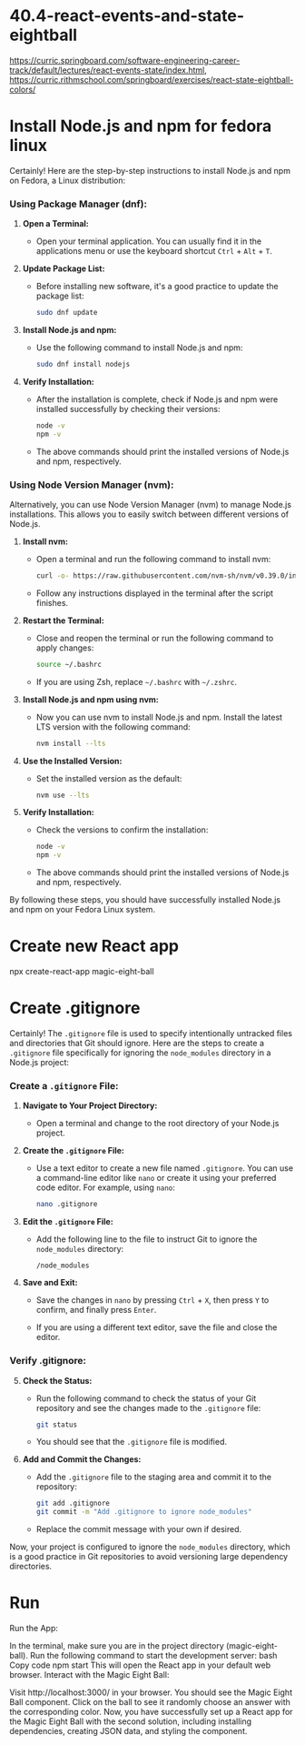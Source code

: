 # 40.4-react-events-and-state-eightball
https://curric.springboard.com/software-engineering-career-track/default/lectures/react-events-state/index.html, https://curric.rithmschool.com/springboard/exercises/react-state-eightball-colors/
# Install Node.js and npm for fedora linux
Certainly! Here are the step-by-step instructions to install Node.js and npm on Fedora, a Linux distribution:

### Using Package Manager (dnf):

1. **Open a Terminal:**
   - Open your terminal application. You can usually find it in the applications menu or use the keyboard shortcut `Ctrl` + `Alt` + `T`.

2. **Update Package List:**
   - Before installing new software, it's a good practice to update the package list:
     ```bash
     sudo dnf update
     ```

3. **Install Node.js and npm:**
   - Use the following command to install Node.js and npm:
     ```bash
     sudo dnf install nodejs
     ```

4. **Verify Installation:**
   - After the installation is complete, check if Node.js and npm were installed successfully by checking their versions:
     ```bash
     node -v
     npm -v
     ```

   - The above commands should print the installed versions of Node.js and npm, respectively.

### Using Node Version Manager (nvm):

Alternatively, you can use Node Version Manager (nvm) to manage Node.js installations. This allows you to easily switch between different versions of Node.js.

1. **Install nvm:**
   - Open a terminal and run the following command to install nvm:
     ```bash
     curl -o- https://raw.githubusercontent.com/nvm-sh/nvm/v0.39.0/install.sh | bash
     ```

   - Follow any instructions displayed in the terminal after the script finishes.

2. **Restart the Terminal:**
   - Close and reopen the terminal or run the following command to apply changes:
     ```bash
     source ~/.bashrc
     ```

   - If you are using Zsh, replace `~/.bashrc` with `~/.zshrc`.

3. **Install Node.js and npm using nvm:**
   - Now you can use nvm to install Node.js and npm. Install the latest LTS version with the following command:
     ```bash
     nvm install --lts
     ```

4. **Use the Installed Version:**
   - Set the installed version as the default:
     ```bash
     nvm use --lts
     ```

5. **Verify Installation:**
   - Check the versions to confirm the installation:
     ```bash
     node -v
     npm -v
     ```

   - The above commands should print the installed versions of Node.js and npm, respectively.

By following these steps, you should have successfully installed Node.js and npm on your Fedora Linux system.
# Create new React app
npx create-react-app magic-eight-ball
# Create .gitignore
Certainly! The `.gitignore` file is used to specify intentionally untracked files and directories that Git should ignore. Here are the steps to create a `.gitignore` file specifically for ignoring the `node_modules` directory in a Node.js project:

### Create a `.gitignore` File:

1. **Navigate to Your Project Directory:**
   - Open a terminal and change to the root directory of your Node.js project.

2. **Create the `.gitignore` File:**
   - Use a text editor to create a new file named `.gitignore`. You can use a command-line editor like `nano` or create it using your preferred code editor. For example, using `nano`:
     ```bash
     nano .gitignore
     ```

3. **Edit the `.gitignore` File:**
   - Add the following line to the file to instruct Git to ignore the `node_modules` directory:
     ```plaintext
     /node_modules
     ```

4. **Save and Exit:**
   - Save the changes in `nano` by pressing `Ctrl` + `X`, then press `Y` to confirm, and finally press `Enter`.

   - If you are using a different text editor, save the file and close the editor.

### Verify .gitignore:

5. **Check the Status:**
   - Run the following command to check the status of your Git repository and see the changes made to the `.gitignore` file:
     ```bash
     git status
     ```

   - You should see that the `.gitignore` file is modified.

6. **Add and Commit the Changes:**
   - Add the `.gitignore` file to the staging area and commit it to the repository:
     ```bash
     git add .gitignore
     git commit -m "Add .gitignore to ignore node_modules"
     ```

   - Replace the commit message with your own if desired.

Now, your project is configured to ignore the `node_modules` directory, which is a good practice in Git repositories to avoid versioning large dependency directories.

# Run
Run the App:

In the terminal, make sure you are in the project directory (magic-eight-ball).
Run the following command to start the development server:
bash
Copy code
npm start
This will open the React app in your default web browser.
Interact with the Magic Eight Ball:

Visit http://localhost:3000/ in your browser.
You should see the Magic Eight Ball component.
Click on the ball to see it randomly choose an answer with the corresponding color.
Now, you have successfully set up a React app for the Magic Eight Ball with the second solution, including installing dependencies, creating JSON data, and styling the component.
